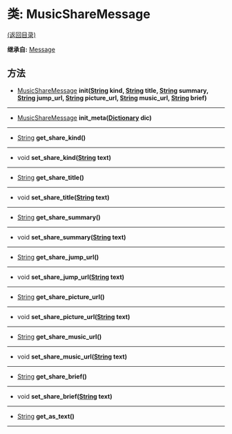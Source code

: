 # 类: MusicShareMessage  
[(返回目录)](README.md)  
  
**继承自:** [Message](Message.md)  
  
## 方法 
  
- [MusicShareMessage](MusicShareMessage.md) **init([String](https://docs.godotengine.org/en/latest/classes/class_string.html) kind, [String](https://docs.godotengine.org/en/latest/classes/class_string.html) title, [String](https://docs.godotengine.org/en/latest/classes/class_string.html) summary, [String](https://docs.godotengine.org/en/latest/classes/class_string.html) jump_url, [String](https://docs.godotengine.org/en/latest/classes/class_string.html) picture_url, [String](https://docs.godotengine.org/en/latest/classes/class_string.html) music_url, [String](https://docs.godotengine.org/en/latest/classes/class_string.html) brief)**  
  
---  
  
- [MusicShareMessage](MusicShareMessage.md) **init_meta([Dictionary](https://docs.godotengine.org/en/latest/classes/class_dictionary.html) dic)**  
  
---  
  
- [String](https://docs.godotengine.org/en/latest/classes/class_string.html) **get_share_kind()**  
  
---  
  
- void **set_share_kind([String](https://docs.godotengine.org/en/latest/classes/class_string.html) text)**  
  
---  
  
- [String](https://docs.godotengine.org/en/latest/classes/class_string.html) **get_share_title()**  
  
---  
  
- void **set_share_title([String](https://docs.godotengine.org/en/latest/classes/class_string.html) text)**  
  
---  
  
- [String](https://docs.godotengine.org/en/latest/classes/class_string.html) **get_share_summary()**  
  
---  
  
- void **set_share_summary([String](https://docs.godotengine.org/en/latest/classes/class_string.html) text)**  
  
---  
  
- [String](https://docs.godotengine.org/en/latest/classes/class_string.html) **get_share_jump_url()**  
  
---  
  
- void **set_share_jump_url([String](https://docs.godotengine.org/en/latest/classes/class_string.html) text)**  
  
---  
  
- [String](https://docs.godotengine.org/en/latest/classes/class_string.html) **get_share_picture_url()**  
  
---  
  
- void **set_share_picture_url([String](https://docs.godotengine.org/en/latest/classes/class_string.html) text)**  
  
---  
  
- [String](https://docs.godotengine.org/en/latest/classes/class_string.html) **get_share_music_url()**  
  
---  
  
- void **set_share_music_url([String](https://docs.godotengine.org/en/latest/classes/class_string.html) text)**  
  
---  
  
- [String](https://docs.godotengine.org/en/latest/classes/class_string.html) **get_share_brief()**  
  
---  
  
- void **set_share_brief([String](https://docs.godotengine.org/en/latest/classes/class_string.html) text)**  
  
---  
  
- [String](https://docs.godotengine.org/en/latest/classes/class_string.html) **get_as_text()**  
  
---  
  


